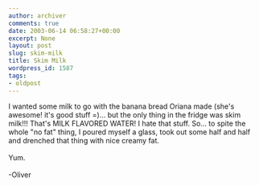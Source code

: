 ```yaml
---
author: archiver
comments: true
date: 2003-06-14 06:58:27+00:00
excerpt: None
layout: post
slug: skim-milk
title: Skim Milk
wordpress_id: 1587
tags:
- oldpost
---
```


I wanted some milk to go with the banana bread Oriana made (she's awesome! it's good stuff =)... but the only thing in the fridge was skim milk!!! That's MILK FLAVORED WATER! I hate that stuff.  So... to spite the whole "no fat" thing, I poured myself a glass, took out some half and half and drenched that thing with nice creamy fat.<br /><br />Yum.<br /><br />-Oliver